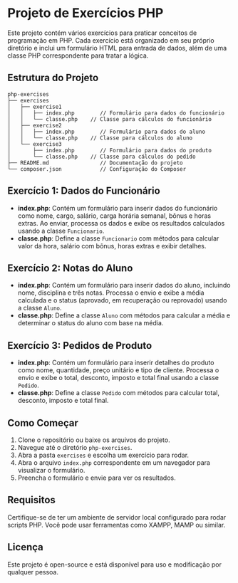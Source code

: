 # Projeto de Exercícios PHP

Este projeto contém vários exercícios para praticar conceitos de programação em PHP. Cada exercício está organizado em seu próprio diretório e inclui um formulário HTML para entrada de dados, além de uma classe PHP correspondente para tratar a lógica.

## Estrutura do Projeto

```
php-exercises
├── exercises
│   ├── exercise1
│   │   ├── index.php        // Formulário para dados do funcionário
│   │   └── classe.php    // Classe para cálculos do funcionário
│   ├── exercise2
│   │   ├── index.php        // Formulário para dados do aluno
│   │   └── classe.php    // Classe para cálculos do aluno
│   └── exercise3
│       ├── index.php        // Formulário para dados do produto
│       └── classe.php    // Classe para cálculos do pedido
├── README.md                // Documentação do projeto
└── composer.json            // Configuração do Composer
```

## Exercício 1: Dados do Funcionário

- **index.php**: Contém um formulário para inserir dados do funcionário como nome, cargo, salário, carga horária semanal, bônus e horas extras. Ao enviar, processa os dados e exibe os resultados calculados usando a classe `Funcionario`.
- **classe.php**: Define a classe `Funcionario` com métodos para calcular valor da hora, salário com bônus, horas extras e exibir detalhes.

## Exercício 2: Notas do Aluno

- **index.php**: Contém um formulário para inserir dados do aluno, incluindo nome, disciplina e três notas. Processa o envio e exibe a média calculada e o status (aprovado, em recuperação ou reprovado) usando a classe `Aluno`.
- **classe.php**: Define a classe `Aluno` com métodos para calcular a média e determinar o status do aluno com base na média.

## Exercício 3: Pedidos de Produto

- **index.php**: Contém um formulário para inserir detalhes do produto como nome, quantidade, preço unitário e tipo de cliente. Processa o envio e exibe o total, desconto, imposto e total final usando a classe `Pedido`.
- **classe.php**: Define a classe `Pedido` com métodos para calcular total, desconto, imposto e total final.

## Como Começar

1. Clone o repositório ou baixe os arquivos do projeto.
2. Navegue até o diretório `php-exercises`.
3. Abra a pasta `exercises` e escolha um exercício para rodar.
4. Abra o arquivo `index.php` correspondente em um navegador para visualizar o formulário.
5. Preencha o formulário e envie para ver os resultados.

## Requisitos

Certifique-se de ter um ambiente de servidor local configurado para rodar scripts PHP. Você pode usar ferramentas como XAMPP, MAMP ou similar.

## Licença

Este projeto é open-source e está disponível para uso e modificação por qualquer pessoa.